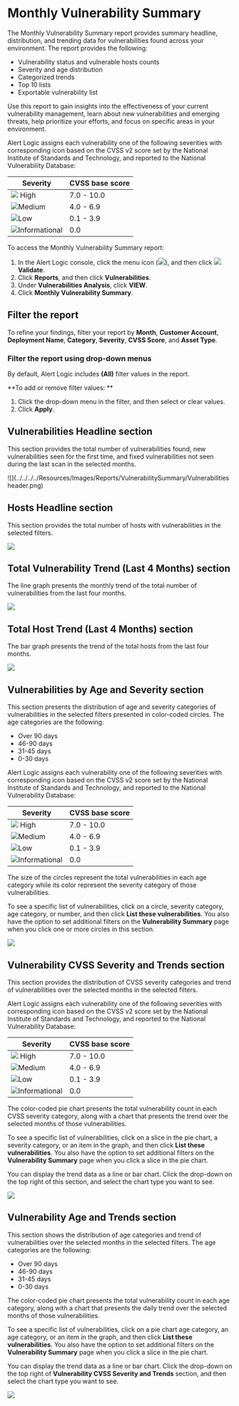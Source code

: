 # Monthly Vulnerability Summary

The Monthly Vulnerability Summary report provides summary headline, distribution, and trending data for vulnerabilities found across your environment. The report provides the following:

* Vulnerability status and vulnerable hosts counts
* Severity and age distribution
* Categorized trends
* Top 10 lists
* Exportable vulnerability list

Use this report to gain insights into the effectiveness of your current vulnerability management, learn about new vulnerabilities and emerging threats, help prioritize your efforts, and focus on specific areas in your environment.

Alert Logic assigns each vulnerability one of the following severities with corresponding icon based on the CVSS v2 score set by the National Institute of Standards and Technology, and reported to the National Vulnerability Database:

| Severity | CVSS base score |
|---|---|
| ![](../../../../Resources/Images/Icons/threat_critical_icon.png) High | 7.0 - 10.0 |
| ![](../../../../Resources/Images/Icons/threat_high_icon.png)Medium | 4.0 - 6.9 |
| ![](../../../../Resources/Images/Icons/threat_medium_icon.png)Low | 0.1 - 3.9 |
| ![](../../../../Resources/Images/Icons/threat_info_icon.png)Informational | 0.0 |

To access the Monthly Vulnerability Summary report:

1. In the Alert Logic console, click the menu icon (![](../../../../Resources/Images/dashboard/menu-icon.png)), and then click ![](../../../../Resources/Images/dashboard/validate-icon.png)**Validate**.
2. Click **Reports**, and then click **Vulnerabilities**.
3. Under **Vulnerabilities Analysis**, click **VIEW**.
4. Click **Monthly Vulnerability Summary**.

## Filter the report

To refine your findings, filter your report by  **Month**, **Customer Account**, **Deployment Name**, **Category**, **Severity**, **CVSS Score**, and **Asset Type**.

### Filter the report using drop-down menus

By default, Alert Logic includes **(All)** filter values in the report.

**To add or remove filter values: **

1. Click the drop-down menu in the filter, and then select or clear values.
2. Click **Apply**.

## Vulnerabilities Headline section

This section provides the total number of vulnerabilities found, new vulnerabilities seen for the first time, and fixed vulnerabilities not seen during the last scan in the selected months.

![](../../../../Resources/Images/Reports/VulnerabilitySummary/Vulnerabilities header.png)

## Hosts Headline section

This section provides the total number of hosts with vulnerabilities in the selected filters.

![](../../../../Resources/Images/Reports/VulnerabilitySummary/hosts.png)

## Total Vulnerability Trend (Last 4 Months) section

The line graph presents the monthly trend of the total number of vulnerabilities from the last four months.

![](../../../../Resources/Images/Reports/VulnerabilitySummary/TotalVulnerabilityTrend.png)

## Total Host Trend (Last 4 Months) section

The bar graph presents the trend of the total hosts from the last four months.

![](../../../../Resources/Images/Reports/VulnerabilitySummary/TotalHostTrend.png)

## Vulnerabilities by Age and Severity section

This section presents the distribution of age and severity categories of vulnerabilities in the selected filters presented in color-coded circles. The age categories are the following:

* Over 90 days
* 46-90 days
* 31-45 days
* 0-30 days

Alert Logic assigns each vulnerability one of the following severities with corresponding icon based on the CVSS v2 score set by the National Institute of Standards and Technology, and reported to the National Vulnerability Database:

| Severity | CVSS base score |
|---|---|
| ![](../../../../Resources/Images/Icons/threat_critical_icon.png) High | 7.0 - 10.0 |
| ![](../../../../Resources/Images/Icons/threat_high_icon.png)Medium | 4.0 - 6.9 |
| ![](../../../../Resources/Images/Icons/threat_medium_icon.png)Low | 0.1 - 3.9 |
| ![](../../../../Resources/Images/Icons/threat_info_icon.png)Informational | 0.0 |

The size of the circles represent the total vulnerabilities in each age category while its color represent the severity category of those vulnerabilities.

To see a specific list of vulnerabilities, click on a circle, severity category, age category, or number, and then click **List these vulnerabilities**. You also have the option to set additional filters on the **Vulnerability Summary** page when you click one or more circles in this section.

![](../../../../Resources/Images/Reports/VulnerabilitySummary/VulnerAgeandSeverity.png)

##  Vulnerability CVSS Severity and Trends section

This section provides the distribution of CVSS severity categories and trend of vulnerabilities over the selected months in the selected filters.

Alert Logic assigns each vulnerability one of the following severities with corresponding icon based on the CVSS v2 score set by the National Institute of Standards and Technology, and reported to the National Vulnerability Database:

| Severity | CVSS base score |
|---|---|
| ![](../../../../Resources/Images/Icons/threat_critical_icon.png) High | 7.0 - 10.0 |
| ![](../../../../Resources/Images/Icons/threat_high_icon.png)Medium | 4.0 - 6.9 |
| ![](../../../../Resources/Images/Icons/threat_medium_icon.png)Low | 0.1 - 3.9 |
| ![](../../../../Resources/Images/Icons/threat_info_icon.png)Informational | 0.0 |

The color-coded pie chart presents the total vulnerability count in each CVSS severity category, along with a chart that presents the trend over the selected months of those vulnerabilities.

To see a specific list of vulnerabilities, click on a slice in the pie chart, a severity category, or an item in the graph, and then click **List these vulnerabilities**. You also have the option to set additional filters on the **Vulnerability Summary** page when you click a slice in the pie chart.

You can display the trend data as a line or bar chart. Click the drop-down on the top right of this section, and select the chart type you want to see.

![](../../../../Resources/Images/Reports/VulnerabilitySummary/VulnerSeverityDistandTrend.png)

## Vulnerability Age and Trends section

This section shows the distribution of age categories and trend of vulnerabilities over the selected months in the selected filters. The age categories are the following:

* Over 90 days
* 46-90 days
* 31-45 days
* 0-30 days

The color-coded pie chart presents the total vulnerability count in each age category, along with a chart that presents the daily trend over the selected months of those vulnerabilities.

To see a specific list of vulnerabilities, click on a pie chart age category, an age category, or an item in the graph, and then click **List these vulnerabilities**. You also have the option to set additional filters on the **Vulnerability Summary** page when you click a slice in the pie chart.

You can display the trend data as a line or bar chart. Click the drop-down on the top right of **Vulnerability CVSS Severity and Trends** section, and then select the chart type you want to see.

![](../../../../Resources/Images/Reports/VulnerabilitySummary/VulnerAgeDistandTrend.png)
